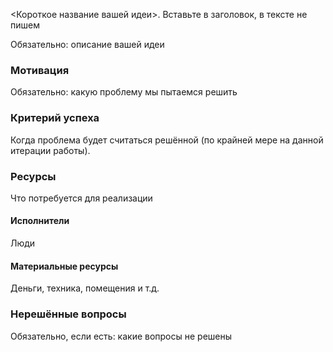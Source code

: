 <Короткое название вашей идеи>. Вставьте в заголовок, в тексте не пишем

Обязательно: описание вашей идеи

### Мотивация

Обязательно: какую проблему мы пытаемся решить

### Критерий успеха

Когда проблема будет считаться решённой (по крайней мере на данной итерации работы).

### Ресурсы

Что потребуется для реализации

#### Исполнители

Люди

#### Материальные ресурсы

Деньги, техника, помещения и т.д.

### Нерешённые вопросы

Обязательно, если есть: какие вопросы не решены
